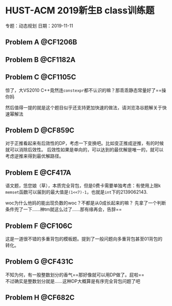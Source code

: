 # HUST-ACM 2019新生B class训练题

专题：动态规划 日期：2019-11-11

## Problem A @CF1206B

## Problem B @CF1182A

## Problem C @CF1105C  
惊了，大VS2010 C++竟然连`constexpr`都不认识的嘛？那乖乖静态常量好了==操你妈  

然后值得一提的就是这个题目似乎还支持更加快速的做法，请浏览洛谷题解关于快速幂解法

## Problem D @CF859C  
对于正推看起来有后效性的DP，考虑一下变换吧。比如变正推成逆推，有的时候就可以消除后效性。 
后效性如果是单向的，可以达到的最优解是唯一的，就可以考虑逆推来得到最优解路径。

## Problem E @CF417A  
语文题，恁您娘（草），本质完全背包，但是0费卡需要单独考虑：有使用上限k  
`memset`函数可以届到的最大值是`(1<<7)-1`，也就是`int`下的2139062143.

woc为什么他妈的能出现负数的woc？不都是从0成长起来的嘛？
先拿了一个判断条件兜了一下……神tm就这么过了……那有缘再会，告辞==

## Problem F @CF106C  
这是一道很不错的多重背包的模板题。提到了一般问题向多重背包甚至01背包的转化。

## Problem G @CF431C  
不知为何，有一股整数划分的香气==那好像就可以用DP做了。屁啦==  
不过确实是整数划分就是……这种DP大概算是有序完全背包问题了吧

## Problem H @CF682C  

